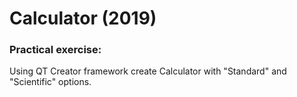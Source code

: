 # Calculator (2019)
### Practical exercise:
Using QT Creator framework create Calculator with "Standard" and "Scientific" options.
